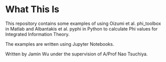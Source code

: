 # What This Is

This repository contains some examples of using Oizumi et al. phi_toolbox in 
Matlab and Albantakis et al. pyphi in Python to calculate Phi values for
Integrated Information Theory. 

The examples are written using Jupyter Notebooks.

Written by Jamin Wu under the supervision of A/Prof Nao Tsuchiya. 
